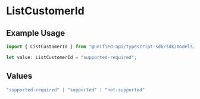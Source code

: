 # ListCustomerId

## Example Usage

```typescript
import { ListCustomerId } from "@unified-api/typescript-sdk/sdk/models/shared";

let value: ListCustomerId = "supported-required";
```

## Values

```typescript
"supported-required" | "supported" | "not-supported"
```